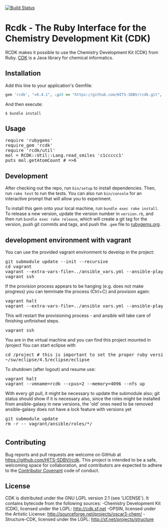 [![Build Status](https://travis-ci.org/HITS-SDBV/rcdk.svg?branch=master)](https://travis-ci.org/HITS-SDBV/rcdk)

# Rcdk - The Ruby Interface for the Chemistry Development Kit (CDK)
RCDK makes it possible to use the Chemistry Development Kit (CDK) from Ruby. [CDK](https://sourceforge.net/projects/cdk/) is a Java library for chemical informatics.

## Installation

Add this line to your application's Gemfile:

```ruby
gem 'rcdk', "=0.4.1", :git => "https://github.com/HITS-SDBV/rcdk.git", :version => "v0.4.1"
```

And then execute:

    $ bundle install

## Usage

<pre>
require 'rubygems'
require_gem 'rcdk'
require 'rcdk/util'
mol = RCDK::Util::Lang.read_smiles 'c1ccccc1'
puts mol.getAtomCount # =>6
</pre>

## Development

After checking out the repo, run `bin/setup` to install dependencies. Then, run `rake test` to run the tests. You can also run `bin/console` for an interactive prompt that will allow you to experiment.

To install this gem onto your local machine, run `bundle exec rake install`. To release a new version, update the version number in `version.rb`, and then run `bundle exec rake release`, which will create a git tag for the version, push git commits and tags, and push the `.gem` file to [rubygems.org](https://rubygems.org).

## development environment with vagrant

You can use the provided vagrant environment to develop in the project:
<pre>
git submodule update --init --recursive
cd vagrant
vagrant --extra-vars-file=../ansible_vars.yml --ansible-playbook=../ansible_site.yml --vmname=rcdk --cpus=2 --memory=4096 --nfs up
vagrant ssh
</pre>

If the provision process appears to be hanging (e.g. does not make progress) you can temrinate the process (Ctrl+C) and provision again:
<pre>
vagrant halt
vagrant --extra-vars-file=../ansible_vars.yml --ansible-playbook=../ansible_site.yml --vmname=rcdk --cpus=2 --memory=4096 --nfs up --provision
</pre>
This will restart the provisioning process - and ansible will take care of finishing unfinished steps.

<pre>
vagrant ssh
</pre>
You are in the virtual machine and you can find this project mounted in /project
You can start eclipse with
<pre>
cd /project # this is important to set the proper ruby version and GEM_HOME
~/sw/eclipse/4.5/eclipse/eclipse
</pre>

To shutdown (after logout) and resume use:
<pre>
vagrant halt
vagrant --vmname=rcdk --cpus=2 --memory=4096 --nfs up
</pre>

With every git pull, it might be necessary to update the submodule also; git status should show if it is necessary
also, since the roles might be installed from ansible-galaxy in new versions, the 'old' ones need to be removed
ansible-galaxy does not have a lock feature with versions yet
<pre>
git submodule update
rm -r -- vagrant/ansible/roles/*/
</pre>

#

## Contributing

Bug reports and pull requests are welcome on GitHub at https://github.com/HITS-SDBV/rcdk. This project is intended to be a safe, welcoming space for collaboration, and contributors are expected to adhere to the [Contributor Covenant](http://contributor-covenant.org) code of conduct.


## License

CDK is distributed under the GNU LGPL version 2.1 (see 'LICENSE').
It contains bytecode from the following sources:
-Chemistry Development Kit (CDK), licensed under the LGPL: http://cdk.sf.net
-OPSIN, licensed under the Artistic License: http://sourceforge.net/projects/oscar3-chem/
-Structure-CDK, licensed under the LGPL: http://sf.net/projects/structure
